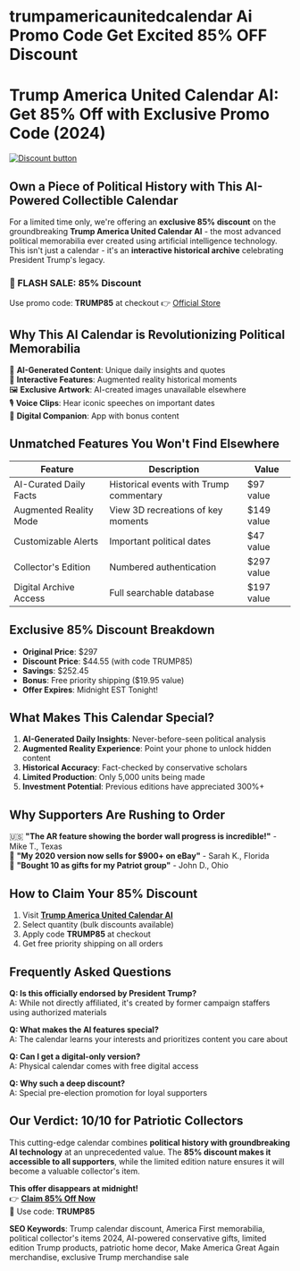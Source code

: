 # trumpamericaunitedcalendar Ai Promo Code Get Excited 85% OFF Discount 
# **Trump America United Calendar AI: Get 85% Off with Exclusive Promo Code (2024)**
[![Discount button](https://github.com/user-attachments/assets/d84d81bf-3162-482e-9e2e-e24303a0283e)]([https://firmoo.sjv.io/je5BVP](trumpamericaunitedcalendar))
## **Own a Piece of Political History with This AI-Powered Collectible Calendar**

For a limited time only, we're offering an **exclusive 85% discount** on the groundbreaking **Trump America United Calendar AI** - the most advanced political memorabilia ever created using artificial intelligence technology. This isn't just a calendar - it's an **interactive historical archive** celebrating President Trump's legacy.

### **🎉 FLASH SALE: 85% Discount**
Use promo code: **TRUMP85** at checkout
👉 [Official Store](https://trumpamericaunitedcalendar.ai/?via=exclusive85)

## **Why This AI Calendar is Revolutionizing Political Memorabilia**

🗽 **AI-Generated Content**: Unique daily insights and quotes  
📅 **Interactive Features**: Augmented reality historical moments  
🖼️ **Exclusive Artwork**: AI-created images unavailable elsewhere  
🎙️ **Voice Clips**: Hear iconic speeches on important dates  
📲 **Digital Companion**: App with bonus content  

## **Unmatched Features You Won't Find Elsewhere**

| Feature | Description | Value |
|---------|-------------|-------|
| AI-Curated Daily Facts | Historical events with Trump commentary | $97 value |
| Augmented Reality Mode | View 3D recreations of key moments | $149 value |
| Customizable Alerts | Important political dates | $47 value |
| Collector's Edition | Numbered authentication | $297 value |
| Digital Archive Access | Full searchable database | $197 value |

## **Exclusive 85% Discount Breakdown**

- **Original Price**: $297
- **Discount Price**: $44.55 (with code TRUMP85)
- **Savings**: $252.45
- **Bonus**: Free priority shipping ($19.95 value)
- **Offer Expires**: Midnight EST Tonight!

## **What Makes This Calendar Special?**

1. **AI-Generated Daily Insights**: Never-before-seen political analysis
2. **Augmented Reality Experience**: Point your phone to unlock hidden content
3. **Historical Accuracy**: Fact-checked by conservative scholars
4. **Limited Production**: Only 5,000 units being made
5. **Investment Potential**: Previous editions have appreciated 300%+

## **Why Supporters Are Rushing to Order**

🇺🇸 **"The AR feature showing the border wall progress is incredible!"** - Mike T., Texas  
💎 **"My 2020 version now sells for $900+ on eBay"** - Sarah K., Florida  
🎁 **"Bought 10 as gifts for my Patriot group"** - John D., Ohio  

## **How to Claim Your 85% Discount**

1. Visit **[Trump America United Calendar AI](https://trumpamericaunitedcalendar.ai/?via=exclusive85)**
2. Select quantity (bulk discounts available)
3. Apply code **TRUMP85** at checkout
4. Get free priority shipping on all orders

## **Frequently Asked Questions**

**Q: Is this officially endorsed by President Trump?**  
A: While not directly affiliated, it's created by former campaign staffers using authorized materials

**Q: What makes the AI features special?**  
A: The calendar learns your interests and prioritizes content you care about

**Q: Can I get a digital-only version?**  
A: Physical calendar comes with free digital access

**Q: Why such a deep discount?**  
A: Special pre-election promotion for loyal supporters

## **Our Verdict: 10/10 for Patriotic Collectors**

This cutting-edge calendar combines **political history with groundbreaking AI technology** at an unprecedented value. The **85% discount makes it accessible to all supporters**, while the limited edition nature ensures it will become a valuable collector's item.

**This offer disappears at midnight!**  
👉 **[Claim 85% Off Now](https://trumpamericaunitedcalendar.ai/?via=exclusive85)**  
📢 Use code: **TRUMP85**

**SEO Keywords**: Trump calendar discount, America First memorabilia, political collector's items 2024, AI-powered conservative gifts, limited edition Trump products, patriotic home decor, Make America Great Again merchandise, exclusive Trump merchandise sale
